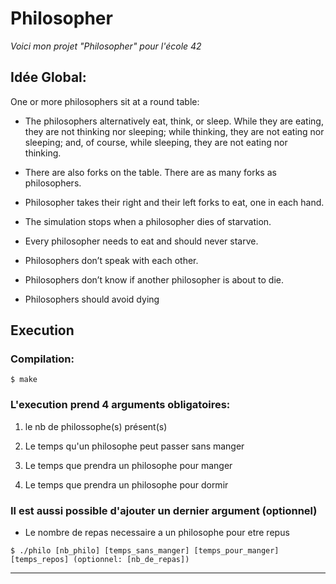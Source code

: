 # Philosopher

_Voici mon projet "Philosopher" pour l'école 42_




## Idée Global:


One or more philosophers sit at a round table:


* The philosophers alternatively eat, think, or sleep.
While they are eating, they are not thinking nor sleeping; while thinking, they are not eating nor sleeping;
and, of course, while sleeping, they are not eating nor thinking.

* There are also forks on the table. There are as many forks as philosophers.

* Philosopher takes their right and their left forks to eat, one in each hand.

* The simulation stops when a philosopher dies of starvation.

* Every philosopher needs to eat and should never starve.

* Philosophers don’t speak with each other.

* Philosophers don’t know if another philosopher is about to die.

* Philosophers should avoid dying



## Execution


### Compilation:

```
$ make
```


### L'execution prend 4 arguments obligatoires:


1. le nb de philossophe(s) présent(s)

2. Le temps qu'un philosophe peut passer sans manger

3. Le temps que prendra un philosophe pour manger

4. Le temps que prendra un philosophe pour dormir



### Il est aussi possible d'ajouter un dernier argument (optionnel)


* Le nombre de repas necessaire a un philosophe pour etre repus

```
$ ./philo [nb_philo] [temps_sans_manger] [temps_pour_manger] [temps_repos] (optionnel: [nb_de_repas])
```

***
